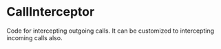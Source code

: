 # CallInterceptor
 Code for intercepting outgoing calls. It can be customized to intercepting incoming calls also.
